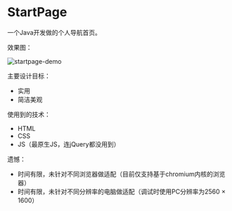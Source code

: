 # StartPage
一个Java开发做的个人导航首页。

效果图：

![startpage-demo](https://img.hongmao.run/blog/startpage-demo.png)

主要设计目标：

- 实用
- 简洁美观



使用到的技术：

- HTML
- CSS
- JS（最原生JS，连jQuery都没用到）



遗憾：

- 时间有限，未针对不同浏览器做适配（目前仅支持基于chromium内核的浏览器）
- 时间有限，未针对不同分辨率的电脑做适配（调试时使用PC分辨率为2560 × 1600）

